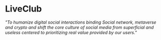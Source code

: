 # LiveClub
_"To humanize digital social interactions binding Social network, metaverse and crypto and shift the core culture of social media from superficial and useless centered to prioritizing real value provided by our users."_
